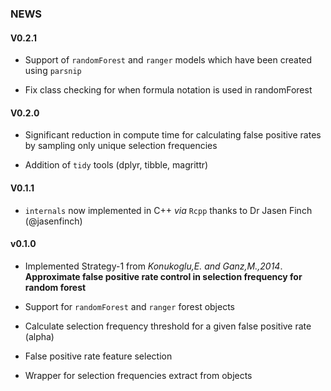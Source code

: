 ### NEWS

#### V0.2.1

- Support of `randomForest` and `ranger` models which have been created using `parsnip`

- Fix class checking for when formula notation is used in randomForest

#### V0.2.0

- Significant reduction in compute time for calculating false positive rates by sampling only unique selection frequencies

- Addition of `tidy` tools (dplyr, tibble, magrittr) 

#### V0.1.1

- `internals` now implemented in C++ _via_ `Rcpp` thanks to Dr Jasen Finch (@jasenfinch)

#### v0.1.0

- Implemented Strategy-1 from _Konukoglu,E. and Ganz,M.,2014_.  __Approximate false positive rate control in selection frequency for random forest__

- Support for `randomForest` and `ranger` forest objects

- Calculate selection frequency threshold for a given false positive rate (alpha)

- False positive rate feature selection

- Wrapper for selection frequencies extract from objects
